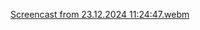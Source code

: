 [Screencast from 23.12.2024 11:24:47.webm](https://github.com/user-attachments/assets/5acc3525-163c-4944-b187-e009341efc17)
